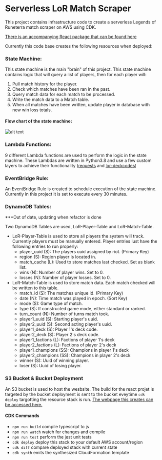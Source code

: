 # Serverless LoR Match Scraper

This project contains infrastructure code to create a serverless Legends of Runeterra match scraper on AWS using CDK.

[There is an accompanying React package that can be found here](https://github.com/Awlsring/LoR-Match-Scraper-Front-End)

Currently this code base creates the following resources when deployed:

### State Machine:
This state machine is the main "brain" of this project. This state machine contains logic that will query a list of players, then for each player will:

1. Pull match history for the player.
2. Check which matches have been ran in the past.
3. Query match data for each match to be processed.
4. Write the match data to a Match table.
5. When all matches have been written, update player in database with new win loss totals.

#### Flow chart of the state machine:
![alt text](https://lor-match-scraper-bucket.s3-us-west-2.amazonaws.com/LoRServerlessMatchScraperDiagram.png)

### Lambda Functions:
9 different Lambda functions are used to perform the logic in the state machine. These Lambdas are written in Python3.8 and use a few custom layers to achieve their functionality ([requests](https://requests.readthedocs.io/en/master/) and [lor-deckcodes](https://github.com/Rafalonso/LoRDeckCodesPython))

### EventBridge Rule:
An EventBridge Rule is created to schedule execution of the state machine. Currently in this project it is set to execute every 30 minutes. 

### DynamoDB Tables:
 ***Out of date, updating when refactor is done

Two DynamoDB Tables are used, LoR-Player-Table and LoR-Match-Table. 
* LoR-Player-Table is used to store all players the system will track. Currently players must be manually entered. Player entries lust have the following entries to run properly:
    * player_uuid (S): The players uuid assigned by riot. (Primary Key)
    * region (S): Region player is located in.
    * match_cache (L): Used to store matches last checked. Set as blank list.
    * wins (N): Number of player wins. Set to 0.
    * losses (N): Number of player losses. Set to 0.
* LoR-Match-Table is used to store match data. Each match checked will be written to this table.
    * match_id (S): The matches unique id. (Primary Key)
    * date (N): Time match was played in epoch. (Sort Key)
    * mode (S): Game type of match.
    * type (S): If constructed game mode, either standard or ranked.
    * turn_count (N): Number of turns match took.
    * player1_uuid (S): Starting player's uuid.
    * player2_uuid (S): Second acting player's uuid.
    * player1_deck (S): Player 1's deck code.
    * player2_deck (S): Player 2's deck code.
    * player1_factions (L): Factions of player 1's deck
    * player2_factions (L): Factions of player 2's deck
    * player1_champions (SS): Champions in player 1's deck
    * player2_champions (SS): Champions in player 2's deck
    * winner (S): Uuid of winning player.
    * loser (S): Uuid of losing player.

### S3 Bucket & Bucket Deployment
An S3 bucket is used to host the wesbsite. The build for the react projet is targeted by the bucket deployment is sent to the bucket eveytime `cdk deploy` targotting the resource stack is run. [The webpage this creates can be accessed here.](https://lor-match-tracker-react-bucket.s3-us-west-2.amazonaws.com/index.html)

#### CDK Commands
*  `npm run build` compile typescript to js
*  `npm run watch` watch for changes and compile
*  `npm run test` perform the jest unit tests
*  `cdk deploy` deploy this stack to your default AWS account/region
*  `cdk diff` compare deployed stack with current state
*  `cdk synth` emits the synthesized CloudFormation template